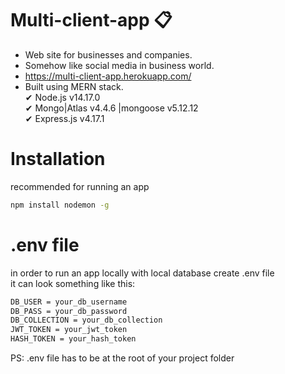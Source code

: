# Multi-client-app 📋
- Web site for businesses and companies.
- Somehow like social media in business world.
- https://multi-client-app.herokuapp.com/
- Built using MERN stack. <br />
 ✔ Node.js v14.17.0<br />
 ✔ Mongo|Atlas v4.4.6 |mongoose v5.12.12<br />
 ✔ Express.js v4.17.1<br />

# Installation

 recommended for running an app
 ```bash
npm install nodemon -g
 ```

 # .env file

 in order to run an app locally with local database create .env file<br/>
 it can look something like this:
  ```bash
DB_USER = your_db_username
DB_PASS = your_db_password
DB_COLLECTION = your_db_collection
JWT_TOKEN = your_jwt_token
HASH_TOKEN = your_hash_token
 ```
 PS: .env file has to be at the root of your project folder
